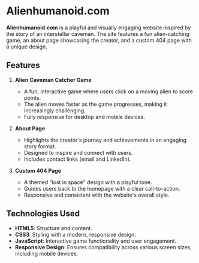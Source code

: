 # Alienhumanoid.com

**Alienhumanoid.com** is a playful and visually engaging website inspired by the story of an interstellar caveman. The site features a fun alien-catching game, an about page showcasing the creator, and a custom 404 page with a unique design.

## Features

1. **Alien Caveman Catcher Game**  
   - A fun, interactive game where users click on a moving alien to score points.  
   - The alien moves faster as the game progresses, making it increasingly challenging.  
   - Fully responsive for desktop and mobile devices.

2. **About Page**  
   - Highlights the creator's journey and achievements in an engaging story format.  
   - Designed to inspire and connect with users.  
   - Includes contact links (email and LinkedIn).

3. **Custom 404 Page**  
   - A themed "lost in space" design with a playful tone.  
   - Guides users back to the homepage with a clear call-to-action.  
   - Responsive and consistent with the website's overall style.

## Technologies Used

- **HTML5**: Structure and content.
- **CSS3**: Styling with a modern, responsive design.
- **JavaScript**: Interactive game functionality and user engagement.
- **Responsive Design**: Ensures compatibility across various screen sizes, including mobile devices.
